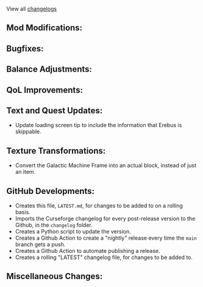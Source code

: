 
View all [changelogs](https://github.com/Divine-Journey-2/Divine-Journey-2/tree/main/changelog)

## Mod Modifications:



## Bugfixes:



## Balance Adjustments:



## QoL Improvements:



## Text and Quest Updates:

- Update loading screen tip to include the information that Erebus is skippable.

## Texture Transformations:

- Convert the Galactic Machine Frame into an actual block, instead of just an item.

## GitHub Developments:

- Creates this file, `LATEST.md`, for changes to be added to on a rolling basis.
- Imports the Curseforge changelog for every post-release version to the Github, in the `changelog` folder.
- Creates a Python script to update the version.
- Creates a Github Action to create a "nightly" release every time the `main` branch gets a push.
- Creates a Github Action to automate publishing a release.
- Creates a rolling "LATEST" changelog file, for changes to be added to.

## Miscellaneous Changes:
